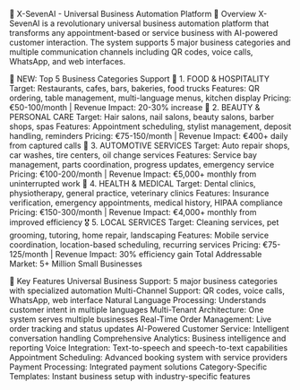 🚀 X-SevenAI - Universal Business Automation Platform
📖 Overview
X-SevenAI is a revolutionary universal business automation platform that transforms any appointment-based or service business with AI-powered customer interaction. The system supports 5 major business categories and multiple communication channels including QR codes, voice calls, WhatsApp, and web interfaces.

🎯 NEW: Top 5 Business Categories Support
🥇 1. FOOD & HOSPITALITY
Target: Restaurants, cafes, bars, bakeries, food trucks
Features: QR ordering, table management, multi-language menus, kitchen display
Pricing: €50-100/month | Revenue Impact: 20-30% increase
🥈 2. BEAUTY & PERSONAL CARE
Target: Hair salons, nail salons, beauty salons, barber shops, spas
Features: Appointment scheduling, stylist management, deposit handling, reminders
Pricing: €75-150/month | Revenue Impact: €400+ daily from captured calls
🥉 3. AUTOMOTIVE SERVICES
Target: Auto repair shops, car washes, tire centers, oil change services
Features: Service bay management, parts coordination, progress updates, emergency service
Pricing: €100-200/month | Revenue Impact: €5,000+ monthly from uninterrupted work
🏅 4. HEALTH & MEDICAL
Target: Dental clinics, physiotherapy, general practice, veterinary clinics
Features: Insurance verification, emergency appointments, medical history, HIPAA compliance
Pricing: €150-300/month | Revenue Impact: €4,000+ monthly from improved efficiency
🎖️ 5. LOCAL SERVICES
Target: Cleaning services, pet grooming, tutoring, home repair, landscaping
Features: Mobile service coordination, location-based scheduling, recurring services
Pricing: €75-125/month | Revenue Impact: 30% efficiency gain
Total Addressable Market: 5+ Million Small Businesses

🌟 Key Features
Universal Business Support: 5 major business categories with specialized automation
Multi-Channel Support: QR codes, voice calls, WhatsApp, web interface
Natural Language Processing: Understands customer intent in multiple languages
Multi-Tenant Architecture: One system serves multiple businesses
Real-Time Order Management: Live order tracking and status updates
AI-Powered Customer Service: Intelligent conversation handling
Comprehensive Analytics: Business intelligence and reporting
Voice Integration: Text-to-speech and speech-to-text capabilities
Appointment Scheduling: Advanced booking system with service providers
Payment Processing: Integrated payment solutions
Category-Specific Templates: Instant business setup with industry-specific features

